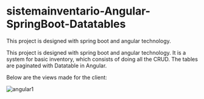 # sistemainventario-Angular-SpringBoot-Datatables
This project is designed with spring boot and angular technology.


This project is designed with spring boot and angular technology.
It is a system for basic inventory, which consists of doing all the CRUD. The tables are paginated with Datatable in Angular.


Below are the views made for the client:

![angular1](https://github.com/jhonZambrano1999/sistemainventario-Angular-SpringBoot-Datatables/assets/79710173/c74d16d5-dcc0-4547-a047-80e0abaa8217)
